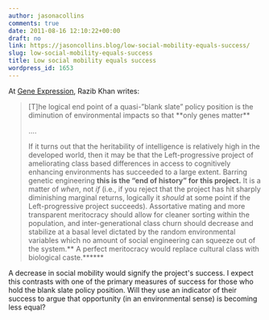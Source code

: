 ```yaml
---
author: jasonacollins
comments: true
date: 2011-08-16 12:10:22+00:00
draft: no
link: https://jasoncollins.blog/low-social-mobility-equals-success/
slug: low-social-mobility-equals-success
title: Low social mobility equals success
wordpress_id: 1653
---
```


At [Gene Expression](http://blogs.discovermagazine.com/gnxp/2011/08/the-end-of-environmental-inequality-means-the-rise-of-genetic-inequality), Razib Khan writes:


<blockquote>[T]he logical end point of a quasi-”blank slate” policy position is the diminution of environmental impacts so that **only genes matter**

....

If it turns out that the heritability of intelligence is relatively high in the developed world, then it may be that the Left-progressive project of ameliorating class based differences in access to cognitively enhancing environments has succeeded to a large extent. Barring genetic engineering **this is the “end of history” for this project.** It is a matter of _when_, not _if_ (i.e., if you reject that the project has hit sharply diminishing marginal returns, logically it _should_ at some point if the Left-progressive project succeeds). Assortative mating and more transparent meritocracy should allow for cleaner sorting within the population, and inter-generational class churn should decrease and stabilize at a basal level dictated by the random environmental variables which no amount of social engineering can squeeze out of the system.** A perfect meritocracy would replace cultural class with biological caste.******</blockquote>


A decrease in social mobility would signify the project's success. I expect this contrasts with one of the primary measures of success for those who hold the blank slate policy position. Will they use an indicator of their success to argue that opportunity (in an environmental sense) is becoming less equal?
